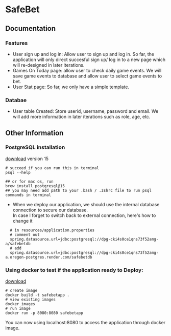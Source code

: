 # SafeBet

## Documentation

### Features
- User sign up and log in: Allow user to sign up and log in. So far, the application will only direct succesful sign up/ log in to a new page which will re-designed in later iterations.
- Games On Today page: allow user to check daily game events. We will save game events to database and allow user to select game events to bet.
- User Stat page: So far, we only have a simple template.

### Databae
- User table Created: Store userid, username, password and email. We will add more information in later iterations such as role, age, etc.




## Other Information
### PostgreSQL installation 

[download](https://www.postgresql.org/download/) version 15

```code
# succeed if you can run this in terminal
psql --help

## or for mac os, run
brew install postgresql@15
## you may need add path to your .bash / .zshrc file to run psql commands in terminal
```
-  When we deploy our application, we should use the internal database connection to secure our database.  
  In case I forget to switch back to external connection, here's how to change it
``` code
  # in resources/application.properties
  # comment out
  spring.datasource.url=jdbc:postgresql://dpg-cki4s0ce1qns73f52amg-a/safebetdb
  # add
  spring.datasource.url=jdbc:postgresql://dpg-cki4s0ce1qns73f52amg-a.oregon-postgres.render.com/safebetdb
```


### Using docker to test if the application ready to Deploy:

[download](https://docs.docker.com/engine/install/)

```code
# create image
docker build -t safebetapp .
# view existing images
docker images
# run image
docker run -p 8080:8080 safebetapp

```
You can now using localhost:8080 to access the application through docker image.


